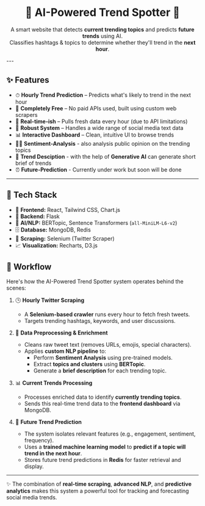 <h1 align="center">🌟 AI-Powered Trend Spotter 🌟</h1>

<p align="center">
  A smart website that detects <strong>current trending topics</strong> and predicts <strong>future trends</strong> using AI.<br />
  Classifies hashtags & topics to determine whether they'll trend in the <strong>next hour</strong>.
</p>
---

## ✨ Features

- ⏱ **Hourly Trend Prediction** – Predicts what's likely to trend in the next hour
- 💸 **Completely Free** – No paid APIs used, built using custom web scrapers
- 🔄 **Real-time-ish** – Pulls fresh data every hour (due to API limitations)
- 💪 **Robust System** – Handles a wide range of social media text data
- 📊 **Interactive Dashboard** – Clean, intuitive UI to browse trends
- 👨‍💻 **Sentiment-Analysis** - also analysis public opinion on the trending topics
- 🧠 **Trend Desciption** - with the help of **Generative AI** can generate short brief of trends 
- ⏰ **Future-Prediction** - Currently under work but soon will be done
---

## 🧠 Tech Stack

- 🧩 **Frontend:** React, Tailwind CSS, Chart.js
- 🚀 **Backend:** Flask 
- 🧠 **AI/NLP:** BERTopic, Sentence Transformers (`all-MiniLM-L6-v2`)
- 🗄 **Database:** MongoDB, Redis
- 🧪 **Scraping:** Selenium (Twitter Scraper)
- 📈 **Visualization:** Recharts, D3.js

## 📄 Workflow

Here's how the AI-Powered Trend Spotter system operates behind the scenes:

1. 🕒 **Hourly Twitter Scraping**
   - A **Selenium-based crawler** runs every hour to fetch fresh tweets.
   - Targets trending hashtags, keywords, and user discussions.

2. 🧼 **Data Preprocessing & Enrichment**
   - Cleans raw tweet text (removes URLs, emojis, special characters).
   - Applies **custom NLP pipeline** to:
     - Perform **Sentiment Analysis** using pre-trained models.
     - Extract **topics and clusters** using **BERTopic**.
     - Generate a **brief description** for each trending topic.

3. 📊 **Current Trends Processing**
   - Processes enriched data to identify **currently trending topics**.
   - Sends this real-time trend data to the **frontend dashboard** via MongoDB.

4. 🔮 **Future Trend Prediction**
   - The system isolates relevant features (e.g., engagement, sentiment, frequency).
   - Uses a **trained machine learning model** to **predict if a topic will trend in the next hour**.
   - Stores future trend predictions in **Redis** for faster retrieval and display.

---

✨ The combination of **real-time scraping**, **advanced NLP**, and **predictive analytics** makes this system a powerful tool for tracking and forecasting social media trends.

